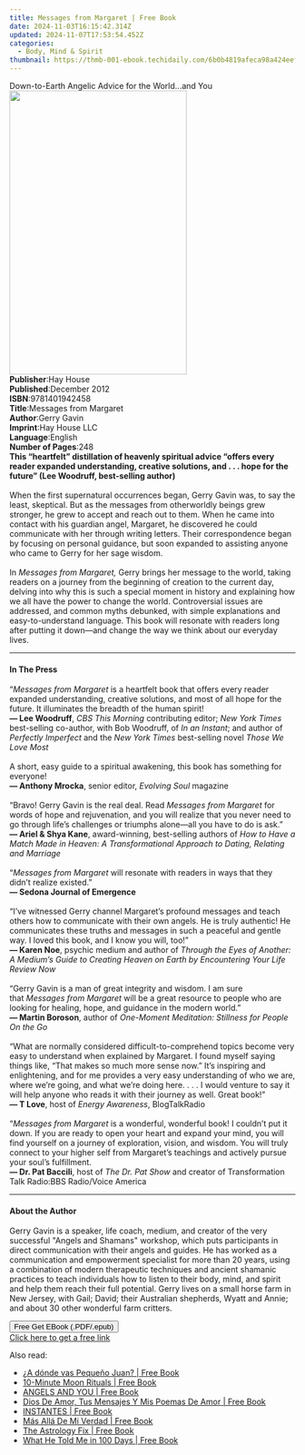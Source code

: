 ```yaml
---
title: Messages from Margaret | Free Book
date: 2024-11-03T16:15:42.314Z
updated: 2024-11-07T17:53:54.452Z
categories:
  - Body, Mind & Spirit
thumbnail: https://thmb-001-ebook.techidaily.com/6b0b4819afeca98a424eef13da067f4cee11e69ec53d06b2f6c25e1c875de0f0.jpg
---
```

<main id="book-container">
  <div class="flex flex-col">
    <div class="book-brief flex-1 py-6 px-4 sm:p-6 md:py-10 md:px-8">
      <!-- brief-->
      <div class="book-brief-main">
        Down-to-Earth Angelic Advice for the World...and You
      </div>
    </div>
    <div
      class="book-meta-info flex-1 grid gap-4 col-start-1 col-end-3 row-start-1 sm:mb-6 sm:grid-cols-4 lg:gap-6 lg:col-start-2 lg:row-end-6 lg:row-span-6 lg:mb-0"
    >
      <div
        class="book-meta-info-left place-content-center mt-4 p-4 text-sm leading-6 col-start-2 col-span-2 dark:text-slate-400"
      >
        <img
          class="w-full h-500 object-cover rounded-lg sm:h-255 sm:col-span-2 lg:col-span-full"
          src="https://img-001-ebook.techidaily.com/83a53522687830db0d192be194265a4eda5b6db6582864d218eccd4bafe6f146.jpg"
          alt=""
          width="312"
          height="500"
        />
      </div>
      <div
        class="book-meta-info-right mt-2 col-start-1 row-start-2 col-span-3 self-center"
      >
        <!-- meta data  -->
        <div class="flex flex-col px-4 md:px-8">
          <div class="flex-1">
            <strong>Publisher</strong>:<span class="px-2">Hay House</span>
          </div>
          <div class="flex-1">
            <strong>Published</strong>:<span class="px-2">December 2012</span>
          </div>
          <div class="flex-1">
            <strong>ISBN</strong>:<span class="px-2">9781401942458</span>
          </div>
          <div class="flex-1">
            <strong>Title</strong>:<span class="px-2"
              >Messages from Margaret</span
            >
          </div>
          <div class="flex-1">
            <strong>Author</strong>:<span class="px-2">Gerry Gavin</span>
          </div>
          <div class="flex-1">
            <strong>Imprint</strong>:<span class="px-2">Hay House LLC</span>
          </div>
          <div class="flex-1">
            <strong>Language</strong>:<span class="px-2">English</span>
          </div>
          <div class="flex-1">
            <strong>Number of Pages</strong>:<span class="px-2">248</span>
          </div>
        </div>
      </div>
    </div>
    <div class="book-description flex-1 py-6 px-4 sm:p-6 md:py-10 md:px-8">
      <div class="book-description-main">
        <div accordion-content="" id="description">
          <b
            >This “heartfelt” distillation of heavenly spiritual advice “offers
            every reader expanded understanding, creative solutions, and . . .
            hope for the future” (Lee Woodruff, best-selling author)</b
          ><br />
          &nbsp;<br />
          When the first supernatural occurrences began, Gerry Gavin was, to say
          the least, skeptical. But as the messages from otherworldly beings
          grew stronger, he grew to accept and reach out to them. When he came
          into contact with his guardian angel, Margaret, he discovered he could
          communicate with her through writing letters. Their correspondence
          began by focusing on personal guidance, but soon expanded to assisting
          anyone who came to Gerry for her sage wisdom.<br />
          &nbsp;<br />
          In <i>Messages from Margaret,</i> Gerry brings her message to the
          world, taking readers on a journey from the beginning of creation to
          the current day, delving into why this is such a special moment in
          history and explaining how we all have the power to change the world.
          Controversial issues are addressed, and common myths debunked, with
          simple explanations and easy-to-understand language. This book will
          resonate with readers long after putting it down—and change the way we
          think about our everyday lives.
        </div>
        <div class="accordion-fader"></div>
      </div>
    </div>
    <div class="book-excerpts flex-1 py-6 px-4 sm:p-6 md:py-10 md:px-8">
      <!-- excerpts-->
      <div class="book-excerpts-main">
        <hr />
        <h4 class="placeholder placeholder-heading">
          <span>In The Press</span>
        </h4>
        <p>
          “<i>Messages from Margaret</i> is a heartfelt book that offers every
          reader expanded understanding, creative solutions, and most of all
          hope for the future. It illuminates the breadth of the human
          spirit!<br /><b>— Lee Woodruff</b>,&nbsp;<i>CBS This Morning</i>
          contributing editor; <i>New York Times</i> best-selling co-author,
          with Bob Woodruff, of <i>In an Instant</i>; and author of
          <i>Perfectly Imperfect&nbsp;</i>and the
          <i>New York Times </i>best-selling novel <i>Those We Love Most</i
          ><br /><br />A short, easy guide to a spiritual awakening, this book
          has something for everyone!<br /><b>— Anthony Mrocka</b>,&nbsp;senior
          editor, <i>Evolving Soul </i>magazine<br /><br />“Bravo! Gerry Gavin
          is the real deal. Read <i>Messages from Margaret</i> for words of hope
          and rejuvenation, and you will realize that you never need to go
          through life’s challenges or triumphs alone—all you have to do is
          ask.”<br /><b>— Ariel &amp; Shya Kane</b>, award-winning, best-selling
          authors of
          <i
            >How to Have a Match Made in Heaven: A Transformational Approach to
            Dating, Relating and Marriage<br /></i
          ><br />“<i>Messages from Margaret</i> will resonate with readers in
          ways that they didn’t realize existed.”<br /><b
            >— Sedona Journal of Emergence</b
          ><br /><br />“I’ve witnessed Gerry channel Margaret’s profound
          messages and teach others how to communicate with their own angels. He
          is truly authentic! He communicates these truths and messages in such
          a peaceful and gentle way. I loved this book, and I know you will,
          too!”<br /><b>— Karen Noe</b>, psychic medium and author of
          <i
            >Through the Eyes of Another: A Medium’s Guide to Creating Heaven on
            Earth by Encountering Your Life Review Now<br /></i
          ><br />“Gerry Gavin is a man of great integrity and wisdom. I am sure
          that&nbsp;<i>Messages from Margaret</i> will be a great resource to
          people who are looking for healing, hope, and guidance in the modern
          world.”<br /><b>— Martin Boroson</b>,&nbsp;author of
          <i>One-Moment Meditation: Stillness for People On the Go</i
          ><br /><br />“What are normally considered difficult-to-comprehend
          topics become very easy to understand when explained by Margaret. I
          found myself saying things like, “That makes so much more sense now.”
          It’s inspiring and enlightening, and for me provides a very easy
          understanding of who we are, where we’re going, and what we’re doing
          here. . . . I would venture to say it will help anyone who reads it
          with their journey as well. Great book!”<br /><b>— T Love</b
          >,&nbsp;host of<i> Energy Awareness</i>, BlogTalkRadio<br /><br />“<i
            >Messages from Margaret</i
          >
          is a wonderful, wonderful book! I couldn’t put it down. If you are
          ready to open your heart and expand your mind, you will find yourself
          on a journey of exploration, vision, and wisdom. You will truly
          connect to your higher self from Margaret’s teachings and actively
          pursue your soul’s fulfillment. <br /><b>— Dr. Pat Baccili</b>, host
          of<i> The Dr. Pat Show </i>and creator of&nbsp;Transformation Talk
          Radio:BBS Radio/Voice America
        </p>
      </div>
    </div>
    <div class="book-about-author flex-1 py-6 px-4 sm:p-6 md:py-10 md:px-8">
      <!-- about author-->
      <div class="book-main-author-main">
        <hr />
        <h4 class="placeholder placeholder-heading">
          <span>About the Author</span>
        </h4>
        <p>
          Gerry Gavin is a speaker, life coach, medium, and creator of the very
          successful "Angels and Shamans" workshop, which puts participants in
          direct communication with their angels and guides. He has worked as a
          communication and empowerment specialist for more than 20 years, using
          a combination of modern therapeutic techniques and ancient shamanic
          practices to teach individuals how to listen to their body, mind, and
          spirit and help them reach their full potential. Gerry lives on a
          small horse farm in New Jersey, with Gail; David; their Australian
          shepherds, Wyatt and Annie; and about 30 other wonderful farm
          critters.
        </p>
      </div>
    </div>
    <div class="book-free-get flex-1 py-6 px-4 sm:p-6 md:py-10 md:px-8">
      <button
        id="btn-free-get"
        class="bg-blue-500 hover:bg-blue-700 text-white font-bold py-2 px-4 rounded"
      >
        Free Get EBook (.PDF/.epub)
      </button>
      <div id="countdown-display" class="px-2 text-lg mt-2"></div>
      <a
        id="free-link"
        class="hidden bg-blue-500 hover:bg-blue-700 text-white font-bold py-2 px-4 rounded"
        href="https://www.ebooks.com/en-us/book/96316950/messages-from-margaret/gerry-gavin/"
        target="_blank"
        >Click here to get a free link</a
      >
    </div>
    <script>
      let countdownTime = 0;
      let countdownInterval = null;
      document
        .getElementById('btn-free-get')
        .addEventListener('click', startCountdown);
      function startCountdown() {
        countdownTime = new Date().getTime() + 60000 * 3;
        countdownInterval = setInterval(updateCountdown, 1000);
        document.getElementById('btn-free-get').disabled = true;
        document
          .getElementById('btn-free-get')
          .classList.add('bg-gray-500', 'cursor-not-allowed');
      }
      function updateCountdown() {
        let currentTime = new Date().getTime();
        let timeLeft = countdownTime - currentTime;
        let secondsLeft = Math.floor(timeLeft / 1000);
        document.getElementById('countdown-display').innerHTML =
          `Remaining time: ${secondsLeft} seconds.`;
        if (secondsLeft <= 0) {
          clearInterval(countdownInterval);
          document.getElementById('btn-free-get').classList.add('hidden');
          document.getElementById('free-link').classList.remove('hidden');
          document.getElementById('countdown-display').innerHTML = '';
        }
      }
    </script>
  </div>
</main>

<ins class="adsbygoogle"
      style="display:block"
      data-ad-client="ca-pub-7571918770474297"
      data-ad-slot="8358498916"
      data-ad-format="auto"
      data-full-width-responsive="true"></ins>
    

<span class="atpl-alsoreadstyle">Also read:</span>
<div><ul>
<li><a href="https://novels-ebooks.techidaily.com/210170547-9781643345185-a-donde-vas-pequeno-juan/"><u>¿A dónde vas Pequeño Juan? | Free Book</u></a></li>
<li><a href="https://novels-ebooks.techidaily.com/210170455-9781631599408-10-minute-moon-rituals/"><u>10-Minute Moon Rituals | Free Book</u></a></li>
<li><a href="https://novels-ebooks.techidaily.com/210170474-9781838219123-angels-and-you/"><u>ANGELS AND YOU | Free Book</u></a></li>
<li><a href="https://novels-ebooks.techidaily.com/210170539-9781643344690-dios-de-amor-tus-mensajes-y-mis-poemas-de-amor/"><u>Dios De Amor, Tus Mensajes Y Mis Poemas De Amor | Free Book</u></a></li>
<li><a href="https://novels-ebooks.techidaily.com/210170099-9781643347110-instantes/"><u>INSTANTES | Free Book</u></a></li>
<li><a href="https://novels-ebooks.techidaily.com/210170522-9781643344324-mas-alla-de-mi-verdad/"><u>Más Allá De Mi Verdad | Free Book</u></a></li>
<li><a href="https://novels-ebooks.techidaily.com/210170457-9780711255265-the-astrology-fix/"><u>The Astrology Fix | Free Book</u></a></li>
<li><a href="https://novels-ebooks.techidaily.com/210170103-9781643345857-what-he-told-me-in-100-days/"><u>What He Told Me in 100 Days | Free Book</u></a></li>
</ul></div>

